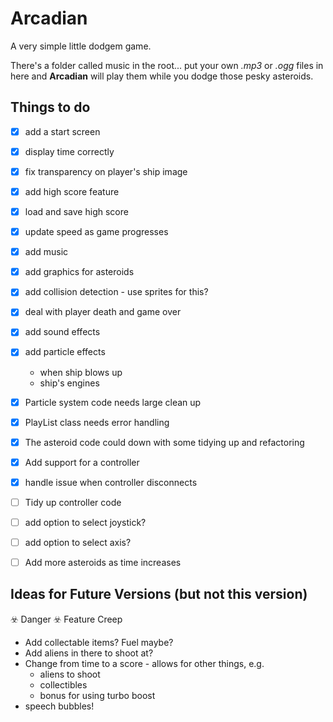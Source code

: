 # Arcadian

A very simple little dodgem game.

There's a folder called music in the root... put your own _.mp3_ or _.ogg_ files in here and __Arcadian__ will play them while you dodge those pesky asteroids.

## Things to do

- [x] add a start screen
- [x] display time correctly
- [x] fix transparency on player's ship image
- [x] add high score feature
- [x] load and save high score
- [x] update speed as game progresses
- [x] add music
- [x] add graphics for asteroids
- [x] add collision detection - use sprites for this?
- [x] deal with player death and game over
- [x] add sound effects
- [x] add particle effects
  - when ship blows up
  - ship's engines
- [x] Particle system code needs large clean up
- [x] PlayList class needs error handling
- [x] The asteroid code could down with some tidying up and refactoring
- [x] Add support for a controller
- [x] handle issue when controller disconnects
- [ ] Tidy up controller code
- [ ] add option to select joystick?
- [ ] add option to select axis?

- [ ] Add more asteroids as time increases

## Ideas for Future Versions (but not this version)

☣️ Danger ☣️ Feature Creep

- Add collectable items?  Fuel maybe?
- Add aliens in there to shoot at?
- Change from time to a score - allows for other things,  e.g.
  - aliens to shoot
  - collectibles
  - bonus for using turbo boost
- speech bubbles!
